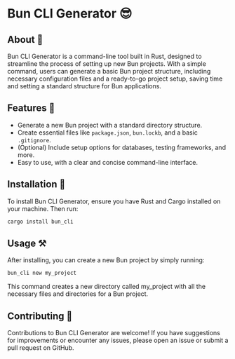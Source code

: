 # Bun CLI Generator 😎

## About 🦀

Bun CLI Generator is a command-line tool built in Rust, designed to streamline the process of setting up new Bun projects. With a simple command, users can generate a basic Bun project structure, including necessary configuration files and a ready-to-go project setup, saving time and setting a standard structure for Bun applications.

## Features 🚀

- Generate a new Bun project with a standard directory structure.
- Create essential files like `package.json`, `bun.lockb`, and a basic `.gitignore`.
- (Optional) Include setup options for databases, testing frameworks, and more.
- Easy to use, with a clear and concise command-line interface.

## Installation 👾

To install Bun CLI Generator, ensure you have Rust and Cargo installed on your machine. Then run:

```bash
cargo install bun_cli
```

## Usage ⚒️

After installing, you can create a new Bun project by simply running:

```bash
bun_cli new my_project
```
This command creates a new directory called my_project with all the necessary files and directories for a Bun project.

## Contributing 🤠
Contributions to Bun CLI Generator are welcome! If you have suggestions for improvements or encounter any issues, please open an issue or submit a pull request on GitHub.
